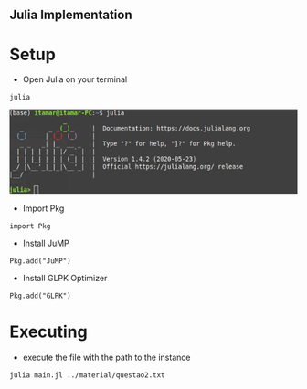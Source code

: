 ## Julia Implementation

# Setup

* Open Julia on your terminal
```
julia
```
<p align="left">
  <img src="imgs/julia.png" >
</p>

* Import Pkg
```
import Pkg
```

* Install JuMP
```
Pkg.add("JuMP")
```

* Install GLPK Optimizer
```
Pkg.add("GLPK")
```
# Executing
* execute the file with the path to the instance
```
julia main.jl ../material/questao2.txt
```
